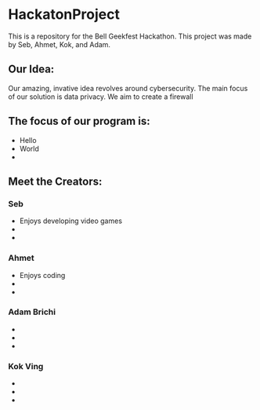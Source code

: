 # HackatonProject

This is a repository for the Bell Geekfest Hackathon. This project was made by Seb, Ahmet, Kok, and Adam.

<h2>Our Idea:</h2>
<p>Our amazing, invative idea revolves around cybersecurity. The main focus of our solution is data privacy. We aim to create a firewall </p>

<h2>The focus of our program is:</h2>
<ul>
  <li>Hello</li>
  <li>World</li>
  <li></li>
</ul>

<h2>Meet the Creators:</h2>
<h3>Seb</h3>
<ul>
  <li>Enjoys developing video games</li>
  <li></li>
  <li></li>
</ul>
<h3>Ahmet</h3>
<ul>
  <li>Enjoys coding</li>
  <li></li>
  <li></li>
</ul>
<h3>Adam Brichi</h3>
<ul>
  <li></li>
  <li></li>
  <li></li>
</ul>
<h3>Kok Ving</h3>
<ul>
  <li></li>
  <li></li>
  <li></li>
</ul>
